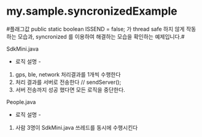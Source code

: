 # my.sample.syncronizedExample


#플래그값 	public static boolean ISSEND = false; 가 thread safe 하지 않게 작동하는 모습과,
syncronized 를 이용하여 해결하는 모습을 확인하는 예제입니다.#

SdkMini.java
- 로직 설명 - 
1. gps, ble, network 처리결과를 1개씩 수행한다
2. 처리 결과를 서버로 전송한다 // sendServer();
3. 서버 전송까지 성공 했다면 모든 로직을 중단한다.



People.java
- 로직 설명 - 
1. 사람 3명이 SdkMini.java 쓰레드를 동시에 수행시킨다



